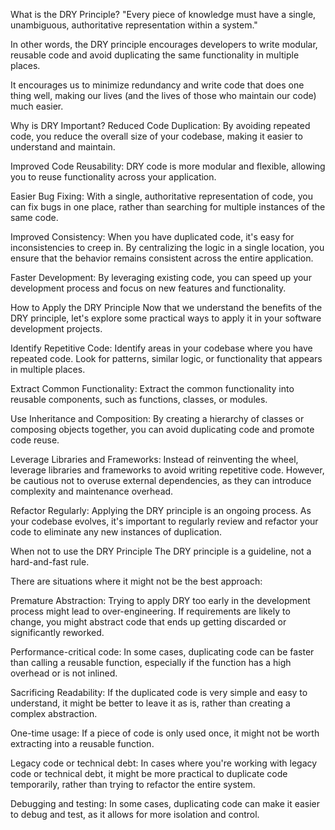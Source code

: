 What is the DRY Principle?
"Every piece of knowledge must have a single, unambiguous, authoritative representation within a system."

In other words, the DRY principle encourages developers to write modular, reusable code and avoid duplicating the same functionality in multiple places.

It encourages us to minimize redundancy and write code that does one thing well, making our lives (and the lives of those who maintain our code) much easier.


Why is DRY Important?
Reduced Code Duplication: By avoiding repeated code, you reduce the overall size of your codebase, making it easier to understand and maintain.

Improved Code Reusability: DRY code is more modular and flexible, allowing you to reuse functionality across your application.

Easier Bug Fixing: With a single, authoritative representation of code, you can fix bugs in one place, rather than searching for multiple instances of the same code.

Improved Consistency: When you have duplicated code, it's easy for inconsistencies to creep in. By centralizing the logic in a single location, you ensure that the behavior remains consistent across the entire application.

Faster Development: By leveraging existing code, you can speed up your development process and focus on new features and functionality.


How to Apply the DRY Principle
Now that we understand the benefits of the DRY principle, let's explore some practical ways to apply it in your software development projects.

Identify Repetitive Code: Identify areas in your codebase where you have repeated code. Look for patterns, similar logic, or functionality that appears in multiple places.

Extract Common Functionality: Extract the common functionality into reusable components, such as functions, classes, or modules.

Use Inheritance and Composition: By creating a hierarchy of classes or composing objects together, you can avoid duplicating code and promote code reuse.

Leverage Libraries and Frameworks: Instead of reinventing the wheel, leverage libraries and frameworks to avoid writing repetitive code. However, be cautious not to overuse external dependencies, as they can introduce complexity and maintenance overhead.

Refactor Regularly: Applying the DRY principle is an ongoing process. As your codebase evolves, it's important to regularly review and refactor your code to eliminate any new instances of duplication.


When not to use the DRY Principle
The DRY principle is a guideline, not a hard-and-fast rule.

There are situations where it might not be the best approach:

Premature Abstraction: Trying to apply DRY too early in the development process might lead to over-engineering. If requirements are likely to change, you might abstract code that ends up getting discarded or significantly reworked.

Performance-critical code: In some cases, duplicating code can be faster than calling a reusable function, especially if the function has a high overhead or is not inlined.

Sacrificing Readability: If the duplicated code is very simple and easy to understand, it might be better to leave it as is, rather than creating a complex abstraction.

One-time usage: If a piece of code is only used once, it might not be worth extracting into a reusable function.

Legacy code or technical debt: In cases where you're working with legacy code or technical debt, it might be more practical to duplicate code temporarily, rather than trying to refactor the entire system.

Debugging and testing: In some cases, duplicating code can make it easier to debug and test, as it allows for more isolation and control.